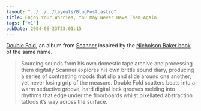 ```yaml
---
layout: "../../../layouts/BlogPost.astro"
title: Enjoy Your Worries, You May Never Have Them Again
tags: ["v1"]
pubDate: 2004-06-23T23:01:15
---
```


[Double Fold][1], an album from [Scanner][2] inspired by the [Nicholson Baker book][3] of the same name.

> Sourcing sounds from his own domestic tape archive and processing them digitally Scanner explores his own brittle sound diary, producing a series of contrasting moods that slip and slide around one another, yet never losing grip of the measure. Double Fold scatters beats into a warm seductive groove, hard digital lock grooves melding into rhythms that edge under the floorboards whilst pixellated abstraction tattoos it&#8217;s way across the surface.

[1]: http://www.rx-tx.org/releases/rxtxcd004.html "r x : t x  c a t a l o g u e: Double Fold"
[2]: http://www.scannerdot.com/
[3]: http://anglepoised.com/weblog/entry/000088/ "anglepoised.com: Papercuts"
